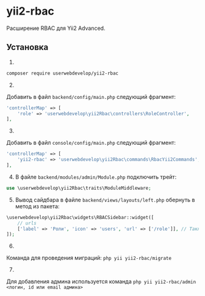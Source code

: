 # yii2-rbac

Расширение RBAC для Yii2 Advanced.

## Установка

1. 
```bash
composer require userwebdevelop/yii2-rbac
```
2. 
Добавить в файл `backend/config/main.php` следующий фрагмент:
```php
'controllerMap' => [
    'role' => 'userwebdevelop\yii2Rbac\controllers\RoleController',
],
```

3. 
Добавить в файл `console/config/main.php` следующий фрагмент:
```php
'controllerMap' => [
    'yii2-rbac' => 'userwebdevelop\yii2Rbac\commands\RbacYii2Commands',
],
```

4. В файле `backend/modules/admin/Module.php` подключить трейт:
```php
use \userwebdevelop\yii2Rbac\traits\ModuleMiddleware;
```

5. Вывод сайдбара в файле `backend/views/layouts/left.php` обернуть в метод из пакета:
```php
\userwebdevelop\yii2Rbac\widgets\RBACSidebar::widget([
    // urls
    ['label' => 'Роли', 'icon' => 'users', 'url' => ['/role']], // Также нужно добавить ссылку на роли
]);
```

6. 
Команда для проведения миграций:
`php yii yii2-rbac/migrate`

7. 
Для добавления админа используется команда `php yii yii2-rbac/admin <логин, id или email админа>`